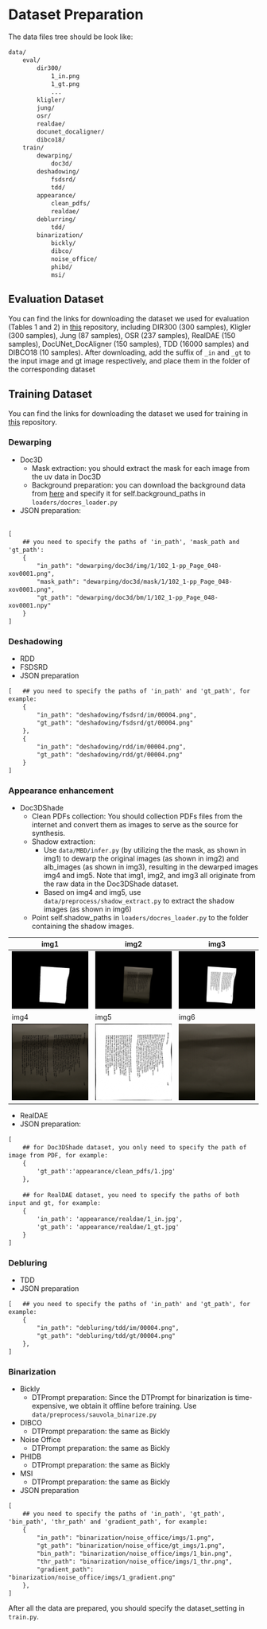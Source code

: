 # Dataset Preparation
The data files tree should be look like:
```
data/
    eval/
        dir300/
            1_in.png
            1_gt.png
            ...
        kligler/
        jung/
        osr/
        realdae/
        docunet_docaligner/
        dibco18/
    train/
        dewarping/
            doc3d/
        deshadowing/
            fsdsrd/
            tdd/
        appearance/
            clean_pdfs/
            realdae/
        deblurring/
            tdd/
        binarization/
            bickly/
            dibco/
            noise_office/
            phibd/
            msi/
```

## Evaluation Dataset
You can find the links for downloading the dataset we used for evaluation (Tables 1 and 2) in [this](https://github.com/ZZZHANG-jx/Recommendations-Document-Image-Processing/tree/master) repository, including DIR300 (300 samples), Kligler (300 samples), Jung (87 samples), OSR (237 samples), RealDAE (150 samples), DocUNet_DocAligner (150 samples), TDD (16000 samples) and DIBCO18 (10 samples). After downloading, add the suffix of `_in` and `_gt` to the input image and gt image respectively, and place them in the folder of the corresponding dataset


## Training Dataset
You can find the links for downloading the dataset we used for training in [this](https://github.com/ZZZHANG-jx/Recommendations-Document-Image-Processing/tree/master) repository.
### Dewarping
- Doc3D
    - Mask extraction: you should extract the mask for each image from the uv data in Doc3D
    - Background preparation: you can download the background data from [here](https://www.robots.ox.ac.uk/~vgg/data/dtd/) and specify it for self.background_paths in `loaders/docres_loader.py`
- JSON preparation: 
```

[
    ## you need to specify the paths of 'in_path', 'mask_path and 'gt_path':
    {
        "in_path": "dewarping/doc3d/img/1/102_1-pp_Page_048-xov0001.png",
        "mask_path": "dewarping/doc3d/mask/1/102_1-pp_Page_048-xov0001.png",
        "gt_path": "dewarping/doc3d/bm/1/102_1-pp_Page_048-xov0001.npy"
    }
]

```
### Deshadowing
- RDD
- FSDSRD
- JSON preparation
```
[   ## you need to specify the paths of 'in_path' and 'gt_path', for example:
    {
        "in_path": "deshadowing/fsdsrd/im/00004.png",
        "gt_path": "deshadowing/fsdsrd/gt/00004.png"
    },
    {
        "in_path": "deshadowing/rdd/im/00004.png",
        "gt_path": "deshadowing/rdd/gt/00004.png"
    }
]
```
### Appearance enhancement
- Doc3DShade
    - Clean PDFs collection: You should collection PDFs files from the internet and convert them as images to serve as the source for synthesis.
    - Shadow extraction:
        - Use `data/MBD/infer.py` (by utilizing the the mask, as shown in img1) to dewarp the original images (as shown in img2) and alb_images (as shown in img3), resulting in the dewarped images img4 and img5. Note that img1, img2, and img3 all originate from the raw data in the Doc3DShade dataset.
        - Based on img4 and img5, use `data/preprocess/shadow_extract.py` to extract the shadow images (as shown in img6)
    - Point self.shadow_paths in `loaders/docres_loader.py` to the folder containing the shadow images.

|img1|img2|img3|
|----|----|----|
|![img1](./images/1.png)|![img2](./images/2.png)|![img3](./images/3.png)|
|img4|img5|img6|
|![img4](./images/4.png)|![img5](./images/5.png)|![img6](./images/6.png)|

- RealDAE
- JSON preparation: 
```
[
    ## for Doc3DShade dataset, you only need to specify the path of image from PDF, for example:
    {   
        'gt_path':'appearance/clean_pdfs/1.jpg'
    },

    ## for RealDAE dataset, you need to specify the paths of both input and gt, for example:
    {
        'in_path': 'appearance/realdae/1_in.jpg',
        'gt_path': 'appearance/realdae/1_gt.jpg'
    }
]

```

### Debluring
- TDD
- JSON preparation
```
[   ## you need to specify the paths of 'in_path' and 'gt_path', for example:
    {
        "in_path": "debluring/tdd/im/00004.png",
        "gt_path": "debluring/tdd/gt/00004.png"
    },
]
```
### Binarization
- Bickly
    - DTPrompt preparation: Since the DTPrompt for binarization is time-expensive, we obtain it offline before training. Use `data/preprocess/sauvola_binarize.py`
- DIBCO
    - DTPrompt preparation: the same as Bickly
- Noise Office
    - DTPrompt preparation: the same as Bickly
- PHIDB
    - DTPrompt preparation: the same as Bickly
- MSI
    - DTPrompt preparation: the same as Bickly
- JSON preparation
```
[   
    ## you need to specify the paths of 'in_path', 'gt_path', 'bin_path', 'thr_path' and 'gradient_path', for example:
    {
        "in_path": "binarization/noise_office/imgs/1.png",
        "gt_path": "binarization/noise_office/gt_imgs/1.png",
        "bin_path": "binarization/noise_office/imgs/1_bin.png",
        "thr_path": "binarization/noise_office/imgs/1_thr.png",
        "gradient_path": "binarization/noise_office/imgs/1_gradient.png"
    },
]
```

After all the data are prepared, you should specify the dataset_setting in `train.py`.



